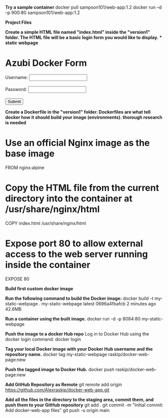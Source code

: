 **Try a sample container**
docker pull sampson101/web-app:1.2
docker run –d –p 900:80 sampson101/web-app:1.2


**Project Files**

**Create a simple HTML file named "index.html" inside the "version1" folder. The HTML file will be a basic login form you would like to display. * static webpage**

<!DOCTYPE html>
<html>
  <head>
    <title>Login Form</title>
  </head>
  <body>
    <h1>Azubi Docker Form</h1>
    <form>
      <label for="username">Username:</label>
      <input type="text" id="username" name="username"><br><br>
      <label for="password">Password:</label>
      <input type="password" id="password" name="password"><br><br>
      <input type="submit" value="Submit">
    </form>
  </body>
</html>



**Create a Dockerfile in the "version1" folder. Dockerfiles are what tell docker how it should build your image (environments). thorough research is needed**

# Use an official Nginx image as the base image
FROM nginx:alpine

# Copy the HTML file from the current directory into the container at /usr/share/nginx/html
COPY index.html /usr/share/nginx/html

# Expose port 80 to allow external access to the web server running inside the container
EXPOSE 80

**Build first custom docker image**

**Run the following command to build the Docker image:**
docker build -t my-static-webpage .
my-static-webpage    latest    0696a4fbafcb   2 minutes ago   42.6MB

**Run a container using the built image.**
docker run -d -p 8084:80 my-static-webpage

**Push the image to a docker Hub repo**
Log in to Docker Hub using the docker login command: docker login

**Tag your local Docker image with your Docker Hub username and the repository name.**
docker tag my-static-webpage raskip/docker-web-page:new

**Push the tagged image to Docker Hub.**
docker push raskip/docker-web-page:new

**Add GitHub Repository as Remote**
git remote add origin https://github.com/Alexraskip/docker-web-app.git

**Add all the files in the directory to the staging area, commit them, and push them to your GitHub repository**
git add .
git commit -m "Initial commit: Add docker-web-app files"
git push -u origin main




